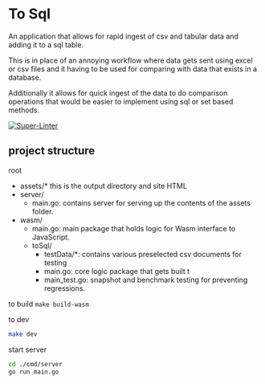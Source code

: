 # To Sql

An application that allows for rapid ingest of csv and tabular data and adding it to a sql table.

This is in place of an annoying workflow where data gets sent using excel or csv files and it having to be used for comparing with data that exists in a database.

Additionally it allows for quick ingest of the data to do comparison operations that would be easier to implement using sql or set based methods.

[![Super-Linter](https://github.com/kstolte/toSql/actions/workflows/super-linter.yml/badge.svg)](https://github.com/marketplace/actions/super-linter)

## project structure

root

- assets/* this is the output directory and site HTML
- server/
  - main.go: contains server for serving up the contents of the assets folder.
- wasm/
  - main.go: main package that holds logic for Wasm interface to JavaScript.
  - toSql/
    - testData/*: contains various preselected csv documents for testing
    - main.go: core logic package that gets built t
    - main_test.go: snapshot and benchmark testing for preventing regressions.

to build
`make build-wasm`

to dev
```bash
make dev
```

start server
```bash
cd ./cmd/server
go run main.go
```

